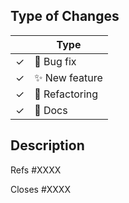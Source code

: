 <!--
Thank you for submitting a PR to pylint!

To ease the process of reviewing your PR, do make sure to complete the following boxes.

- [ ] Write a good description on what the PR does.
- [ ] Add an entry to the change log describing the change in
  `doc/whatsnew/2/2.15/index.rst` (or ``doc/whatsnew/2/2.14/full.rst``
   if the change needs backporting in 2.14). If necessary you can write
   details or offer examples on how the new change is supposed to work.
- [ ] If you used multiple emails or multiple names when contributing, add your mails
      and preferred name in ``script/.contributors_aliases.json``
-->

## Type of Changes

<!-- Leave the corresponding lines for the applicable type of change: -->

|     | Type                   |
| --- | ---------------------- |
| ✓   | :bug: Bug fix          |
| ✓   | :sparkles: New feature |
| ✓   | :hammer: Refactoring   |
| ✓   | :scroll: Docs          |

## Description

<!-- If this PR references an issue without fixing it: -->

Refs #XXXX

<!-- If this PR fixes an issue, use the following to automatically close when we merge: -->

Closes #XXXX
